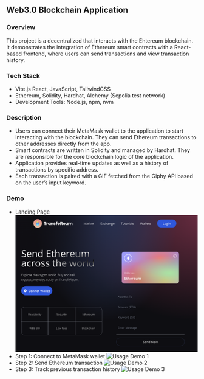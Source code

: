 ## Web3.0 Blockchain Application

### Overview
This project is a decentralized that interacts with the Ehtereum blockchain. It  demonstrates the integration of Ethereum smart contracts with a React-based frontend, where users can send transactions and view transaction history.

### Tech Stack
- Vite.js React, JavaScript, TailwindCSS
- Ethereum, Solidity, Hardhat, Alchemy (Sepolia test network)
- Development Tools: Node.js, npm, nvm

### Description
- Users can connect their MetaMask wallet to the application to start interacting with the blockchain. They can send Ethereum transactions to other addresses directly from the app.
- Smart contracts are written in Solidity and managed by Hardhat. They are responsible for the core blockchain logic of the application.
- Application provides real-time updates as well as a history of transactions by specific address. 
- Each transaction is paired with a GIF fetched from the Giphy API based on the user’s input keyword.

### Demo
- Landing Page
![Landing](landing.png)
- Step 1: Connect to MetaMask wallet
![Usage Demo 1](demo1v2.gif)
- Step 2: Send Ethereum transaction
![Usage Demo 2](demo2v2.gif)
- Step 3: Track previous transaction history
![Usage Demo 3](demo3v2.gif)
